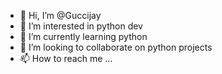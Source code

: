 - 👋 Hi, I’m @Guccijay
- 👀 I’m interested in python dev
- 🌱 I’m currently learning python
- 💞️ I’m looking to collaborate on python projects
- 📫 How to reach me ...

<!---
Guccijay/Guccijay is a ✨ special ✨ repository because its `README.md` (this file) appears on your GitHub profile.
You can click the Preview link to take a look at your changes.
--->
